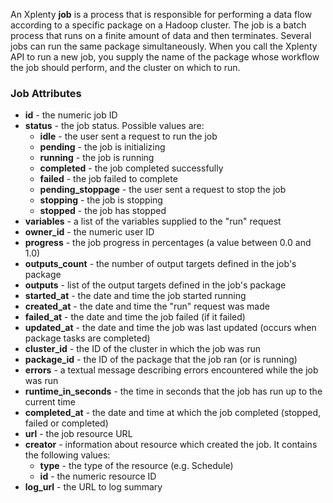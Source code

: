 An Xplenty **job** is a process that is responsible for performing a data flow according to a specific package on a Hadoop cluster. The job is a batch process that runs on a finite amount of data and then terminates. Several jobs can run the same package simultaneously.
When you call the Xplenty API to run a new job, you supply the name of the package whose workflow the job should perform, and the cluster on which to run.

### Job Attributes

* **id** - the numeric job ID
* **status** - the job status. Possible values are: 
  * **idle** - the user sent a request to run the job
  * **pending** - the job is initializing
  * **running** - the job is running
  * **completed** - the job completed successfully
  * **failed** - the job failed to complete
  * **pending_stoppage** - the user sent a request to stop the job
  * **stopping** - the job is stopping
  * **stopped** - the job has stopped
* **variables** - a list of the variables supplied to the "run" request
* **owner_id** - the numeric user ID
* **progress** - the job progress in percentages (a value between 0.0 and 1.0)
* **outputs_count** - the number of output targets defined in the job's package
* **outputs** -  list of the output targets defined in the job's package
* **started_at** - the date and time the job started running
* **created_at** - the date and time the "run" request was made
* **failed_at** - the date and time the job failed (if it failed)
* **updated_at** - the date and time the job was last updated (occurs when package tasks are completed)
* **cluster_id** - the ID of the cluster in which the job was run
* **package_id** - the ID of the package that the job ran (or is running)
* **errors** - a textual message describing errors encountered while the job was run
* **runtime_in_seconds** - the time in seconds that the job has run up to the current time
* **completed_at** - the date and time at which the job completed (stopped, failed or completed)
* **url** - the job resource URL
* **creator** - information about resource which created the job. It contains the following values:
  * **type** - the type of the resource (e.g. Schedule)
  * **id** - the numeric resource ID
* **log_url** - the URL to log summary
